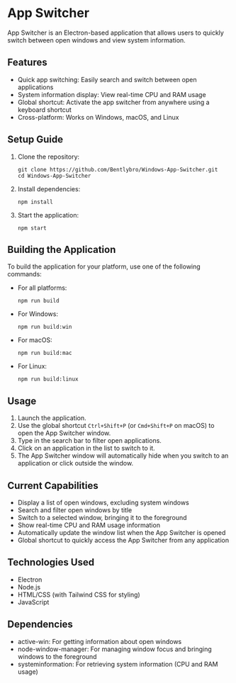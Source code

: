 # App Switcher

App Switcher is an Electron-based application that allows users to quickly switch between open windows and view system information.

## Features

- Quick app switching: Easily search and switch between open applications
- System information display: View real-time CPU and RAM usage
- Global shortcut: Activate the app switcher from anywhere using a keyboard shortcut
- Cross-platform: Works on Windows, macOS, and Linux

## Setup Guide

1. Clone the repository:
   ```
   git clone https://github.com/Bentlybro/Windows-App-Switcher.git
   cd Windows-App-Switcher
   ```

2. Install dependencies:
   ```
   npm install
   ```

3. Start the application:
   ```
   npm start
   ```

## Building the Application

To build the application for your platform, use one of the following commands:

- For all platforms:
  ```
  npm run build
  ```

- For Windows:
  ```
  npm run build:win
  ```

- For macOS:
  ```
  npm run build:mac
  ```

- For Linux:
  ```
  npm run build:linux
  ```

## Usage

1. Launch the application.
2. Use the global shortcut `Ctrl+Shift+P` (or `Cmd+Shift+P` on macOS) to open the App Switcher window.
3. Type in the search bar to filter open applications.
4. Click on an application in the list to switch to it.
5. The App Switcher window will automatically hide when you switch to an application or click outside the window.

## Current Capabilities

- Display a list of open windows, excluding system windows
- Search and filter open windows by title
- Switch to a selected window, bringing it to the foreground
- Show real-time CPU and RAM usage information
- Automatically update the window list when the App Switcher is opened
- Global shortcut to quickly access the App Switcher from any application

## Technologies Used

- Electron
- Node.js
- HTML/CSS (with Tailwind CSS for styling)
- JavaScript

## Dependencies

- active-win: For getting information about open windows
- node-window-manager: For managing window focus and bringing windows to the foreground
- systeminformation: For retrieving system information (CPU and RAM usage)
